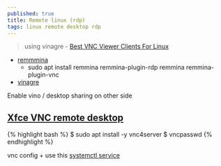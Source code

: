 ```yaml
---
published: true
title: Remote linux (rdp)
tags: linux remote desktop rdp
---
```

> using vinagre - [Best VNC Viewer Clients For Linux](https://www.poftut.com/best-vnc-viewer-clients-linux/)

- [remmmina](https://remmina.org/)
	- sudo apt install remmina remmina-plugin-rdp remmina remmina-plugin-vnc
- [vinagre](https://wiki.gnome.org/Apps/Vinagre)

Enable vino / desktop sharing on other side

## [Xfce VNC remote desktop](https://serverok.in/install-xfce-vnc-remote-desktop-on-ubuntu)

{% highlight bash %}
$ sudo apt install -y vnc4server
$ vncpasswd
{% endhighlight %}

vnc config + use this [systemctl service](https://forums.fedoraforum.org/showthread.php?311448-Issue-with-setting-up-VNC-Server-as-service-on-Fedora-24-or-above&p=1781244#post1781244)